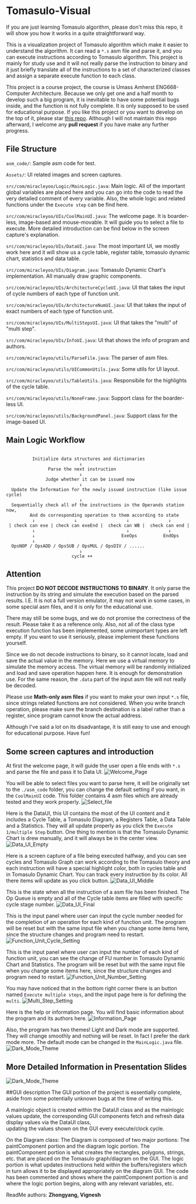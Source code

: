 # Tomasulo-Visual

If you are just learning Tomasulo algorithm, please don't miss this repo, it will show you how it works in a quite straightforward way. 

This is a visualization project of Tomasulo algorithm which make it easier to understand the algorithm. It can read a `*.s` asm file and parse it, and you can execute instructions according to Tomasulo algorithm. This project is mainly for study use and it will not really parse the instruction to binary and it just briefly translate all of the instructions to a set of characterized classes and assign a separate execute function to each class. 

This project is a course project, the course is Umass Amherst ENG668-Computer Architecture. Because we only get one and a half month to develop such a big program, it is inevitable to have some potential bugs inside, and the function is not fully complete. It is only supposed to be used for educational purpose. If you like this project or you want to develop on the top of it, please star [this repo](https://github.com/miracleyoo/Tomasulo-Visual/). Although I will not maintain this repo afterward, I welcome any **pull request** if you have make any further progress.

## File Structure

`asm_code/`: Sample asm code for test.

`Assets/`: UI related images and screen captures.

`src/com/miracleyoo/Logic/MainLogic.java`: Main logic. All of the important global variables are placed here and you can go into the code to read the very detailed comment of every variable. Also, the whole logic and related functions under the `Execute step` can be find here.

`src/com/miracleyoo/UIs/CoolMainUI.java`: The welcome page. It is boarder-less, image-based and mouse-movable. It will guide you to select a file to execute. More detailed introduction can be find below in the screen capture's explanation.

`src/com/miracleyoo/UIs/DataUI.java`: The most important UI, we mostly work here and it will show us a cycle table, register table, tomasulo dynamic chart, statistics and data table.

`src/com/miracleyoo/UIs/Diagram.java`: Tomasulo Dynamic Chart's implementation. All manually draw graphic components.

`src/com/miracleyoo/UIs/ArchitectureCycleUI.java`: UI that takes the input of cycle numbers of each type of function unit.

`src/com/miracleyoo/UIs/ArchitectureNumUI.java`: UI that takes the input of exact numbers of each type of function unit.

`src/com/miracleyoo/UIs/MultiStepsUI.java`: UI that takes the "multi" of "multi step".

`src/com/miracleyoo/UIs/InfoUI.java`: UI that shows the info of program and authors.

`src/com/miracleyoo/utils/ParseFile.java`: The parser of asm files.

`src/com/miracleyoo/utils/UICommonUtils.java`: Some utils for UI layout.

`src/com/miracleyoo/utils/TableUtils.java`: Responsibile for the highlights of the cycle table.

`src/com/miracleyoo/utils/NoneFrame.java`: Support class for the boarder-less UI.

`src/com/miracleyoo/utils/BackgroundPanel.java`: Support class for the image-based UI.

## Main Logic Workflow

```

          Initialize data structures and dictionaries
                            ↓
                Parse the next instruction
                            ↓
               Judge whether it can be issued now
                            ↓
  Update the Information for the newly issued instruction (like issue cycle)
                            ↓
  Sequentially check all of the instructions in the Operands station now,
         And do corresponding operation to them according to state
          ↓               ↓                   ↓               ↓
 | check can exe | check can exeEnd |  check can WB |  check can end |
          ↓                                   ↓               ↓
          ↓                                 ExeOps          EndOps
          ↓
  OpsNOP / OpsADD / OpsSUB / OpsMUL / OpsDIV / ......
                            ↓
                         cycle ++
```

## Attention

This project **DO NOT DECODE INSTRUCTIONS TO BINARY**. It only parse the instruction by its string and simulate the execution based on the parsed results. I.E. It is not a full version emulator, it may not work in some cases, in some special asm files, and it is only for the educational use. 

There may still be some bugs, and we do not promise the correctness of the result. Please take it as a reference only. Also, not all of the class type execution function has been implemented, some unimportant types are left empty. If you want to use it seriously, please implement these functions yourself.

Since we do not decode instructions to binary, so it cannot locate, load and save the actual value in the memory. Here we use a virtual memory to simulate the memory access. The virtual memory will be randomly initialized and load and save operation happen here. It is enough for demonstration use. For the same reason, the `.data` part of the input asm file will not really be decoded.

Please use **Math-only asm files** if you want to make your own input `*.s` file, since strings related functions are not considered. When you write branch operation, please make sure the branch destination is a label rather than a register, since program cannot know the actual address.

Although I've said a lot on its disadvantage, it is still easy to use and enough for educational purpose. Have fun!

## Some screen captures and introduction

At first the welcome page, it will guide the user open a file ends with `*.s` and parse the file and pass it to Data UI.
![Welcome_Page](./Assets/Screen_Capture/Welcome_Page.png)

You will be able to select files you want to parse here, it will be originally set to the `./asm_code` folder, you can change the default setting if you want, in the `CoolMainUI` code. This folder contains 4 asm files which are already tested and they work properly.
![Select_file](./Assets/Screen_Capture/Select_file.png)

Here is the DataUI, this UI contains the most of the UI content and it includes a Cycle Table, a Tomasulo Diagram, a Registers Table, a Data Table and a Statistics. They will all update properly as you click the `Execute 1/multiple Step` button. One thing to mention is that the Tomasulo Dynamic Chart is drew manually, and it will always be in the center view. 
![Data_UI_Empty](./Assets/Screen_Capture/Data_UI_Empty.png)

Here is a screen capture of a file being executed halfway, and you can see cycles and Tomasulo Graph can work according to the Tomasulo theory and each instruction will have a special highlight color, both in cycles table and in Tomasulo Dynamic Chart. You can track every instruction by its color. All there items will update as you click button.
![Data_UI_Middle](./Assets/Screen_Capture/Data_UI_Middle.png)

This is the state when all the instruction of a asm file has been finished. The Op Queue is empty and all of the Cycle table items are filled with specific cycle stage number.
![Data_UI_Final](./Assets/Screen_Capture/Data_UI_Final.png)

This is the input panel where user can input the cycle number needed for the completion of an operation for each kind of function unit. The program will be reset but with the same input file when you change some items here, since the structure changes and program need to restart.
![Function_Unit_Cycle_Setting](./Assets/Screen_Capture/Function_Unit_Cycle_Setting.png)

This is the input panel where user can input the number of each kind of function unit, you can see the change of FU number in Tomasulo Dynamic Chart and Statistics. The program will be reset but with the same input file when you change some items here, since the structure changes and program need to restart.
![Function_Unit_Number_Setting](./Assets/Screen_Capture/Function_Unit_Number_Setting.png)

You may have noticed that in the bottom right corner there is an button named `Execute multiple steps`, and the input page here is for defining the `multi`.
![Multi_Step_Setting](./Assets/Screen_Capture/Multi_Step_Setting.png)

Here is the help or information page. You will find basic information about the program and its authors here.
![Information_Page](./Assets/Screen_Capture/Information_Page.png)

Also, the program has two themes! Light and Dark mode are supported. They will change smoothly and nothing will be reset. In fact I prefer the dark mode more. The default mode can be changed in the `MainLogic.java` file.
![Dark_Mode_Theme](./Assets/Screen_Capture/Dark_Mode_Theme.png)

## More Detailed Information in Presentation Slides
![Dark_Mode_Theme](./Assets/Screen_Capture/Slides.jpg)

##GUI description
The GUI portion of the project is essentially complete, 
aside from some potentially unknown bugs at the time of writing this.

A mainlogic object is created within the DataUI class and as the mainlogic values update, 
the corresponding GUI components fetch and refresh data display values via the DataUI class,  
updating the values shown on the GUI every execute/clock cycle.

On the Diagram class:
The Diagram is composed of two major portions: The paintComponent portion and 
the diagram logic portion. The paintComponent portion is what creates the rectangles, 
polygons, strings, etc. that are placed on the Tomasulo graph/diagram on the GUI. 
The logic portion is what updates instructions held within the buffers/registers which 
in turn allows it to be displayed appropriately on the diagram GUI. The code has been 
commented and shows where the paintComponent portion is and where the logic portion begins, 
along with any relevant variables, etc.


ReadMe authors: **Zhongyang, Vignesh**



